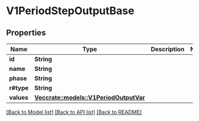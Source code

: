 # V1PeriodStepOutputBase

## Properties

Name | Type | Description | Notes
------------ | ------------- | ------------- | -------------
**id** | **String** |  | 
**name** | **String** |  | 
**phase** | **String** |  | 
**r#type** | **String** |  | 
**values** | [**Vec<crate::models::V1PeriodOutputVar>**](v1.OutputVar.md) |  | 

[[Back to Model list]](../README.md#documentation-for-models) [[Back to API list]](../README.md#documentation-for-api-endpoints) [[Back to README]](../README.md)


